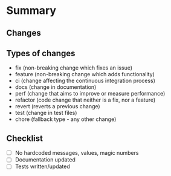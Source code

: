 # Summary

<!-- A one sentence summary of what this PR is all about -->

## Changes

<!-- Explanation about what changes were made and why these changes were made. If your changes have a visual impact, please post before/after screenshots -->

## Types of changes

<!--- What types of changes does your code introduce? remove those, that do not apply -->

- fix (non-breaking change which fixes an issue)
- feature (non-breaking change which adds functionality)
- ci (change affecting the continuous integration process)
- docs (change in documentation)
- perf (change that aims to improve or measure performance)
- refactor (code change that neither is a fix, nor a feature)
- revert (reverts a previous change)
- test (change in test files)
- chore (fallback type - any other change)

## Checklist

<!--- Feel free to strike through items that are not necessary for your changes.  -->

- [ ] No hardcoded messages, values, magic numbers
- [ ] Documentation updated
- [ ] Tests written/updated
